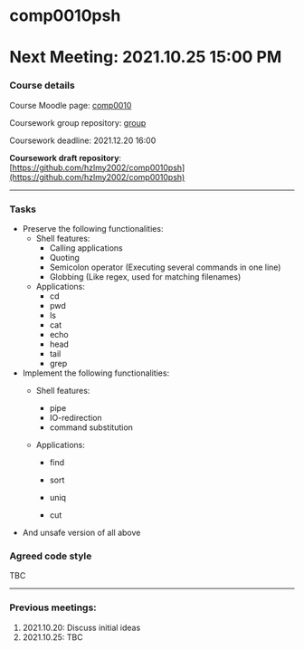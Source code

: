 # comp0010psh


# Next Meeting: 2021.10.25 15:00 PM


### Course details

Course Moodle page: [comp0010](https://moodle.ucl.ac.uk/course/view.php?id=1365)

Coursework group repository: [group](https://github.com/comp0010/comp0010-shell-python-p30)

Coursework deadline: 2021.12.20 16:00

**Coursework draft repository**: [https://github.com/hzlmy2002/comp0010psh](https://github.com/hzlmy2002/comp0010psh)

---

### Tasks

- Preserve the following functionalities:
  - Shell features:
    - Calling applications
    - Quoting
    - Semicolon operator (Executing several commands in one line)
    - Globbing (Like regex, used for matching filenames)
  - Applications:
    - cd
    - pwd
    - ls
    - cat
    - echo
    - head
    - tail
    - grep
- Implement the following functionalities:
  - Shell features:
    - pipe
    - IO-redirection
    - command substitution
    
  - Applications: 
  
    - find
  
    - sort
  
    - uniq
  
    - cut
- And unsafe version of all above

### Agreed code style

TBC

---
### Previous meetings:

1. 2021.10.20: Discuss initial ideas
2. 2021.10.25: TBC


